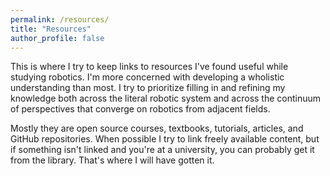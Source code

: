```yaml
---
permalink: /resources/
title: "Resources"
author_profile: false
---
```


This is where I try to keep links to resources I've found useful while studying robotics. I'm more concerned with developing a wholistic understanding than most. I try to prioritize filling in and refining my knowledge both across the literal robotic system and across the continuum of perspectives that converge on robotics from adjacent fields. 

Mostly they are open source courses, textbooks, tutorials, articles, and GitHub repositories. When possible I try to link freely available content, but if something isn't linked and you're at a university, you can probably get it from the library. That's where I will have gotten it.